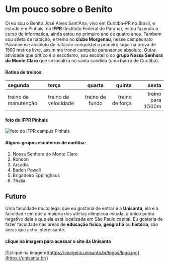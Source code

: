 # Um pouco sobre o Benito

Oi eu sou o Benito José Alves Sant'Ana, vivo em Curitiba-PR no Brasil, e estudo em Pinhais, no **IFPR** (Instituto Federal do Parana), estou fazendo o curso de informatica, ainda estou no primeiro ano de quatro anos. Tambem sou atleta de natação, e treino no **clube Morgenau**, nesse campeonato Paranaense absoluto de natação conquistei o primeiro lugar na prova de 1500 metros livre, assim me tronei campeão paranaense absoluto. Outra atividade que pritico é o escotismo, sou escoteiro do **grupo Nossa Senhora do Monte Claro** que se localiza no santa candida (uma bairro de Curitiba).



#### Rotina de treinos

|segunda | terça | quarta | quinta  | sexta|
|:------ | :---- | :----: | ------: | ----:|
|treino de manutenção | treino de velocidade | treino de fundo | treino de força | treino para 1500m|



#### foto do IFPR Pinhais
![foto do IFPR campus Pinhais](https://atreus-prd.qconcursos.com/articles/images/39e2a5cb-0cc6-4d7c-b8ad-61dd0a271fef/IFPR%20Campus%20de%20Pinhais.jpeg)



#### Alguns grupos escoteiros de curitiba:

1. Nossa Senhora do Monte Claro
2. Rondon
3. Arcadia
4. Baden Powell
5. Brigadeiro Eppinghaus
6. Thalia
   


## Futuro

Uma faculdade muito legal que eu gostaria de entrar é a **Unisanta**, ela é a faculdade em que a maioria dos atletas olimpicoa estuda, a unico ponto negativo dela é que ela está localizada em São Paulo capital. Eu gostaria de fazer faculdade nas áreas de **educação física**, **geografia** ou **história**, são áreas que acho interessante.



#### clique na imagem para acessar o site da Unisanta
[![clique na imagem](https://imagens.unisanta.br/logos/logo.jpg](https://unisanta.br/)

